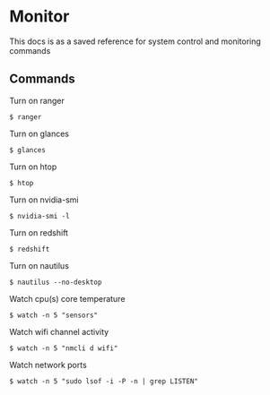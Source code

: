# Monitor
This docs is as a saved reference for system control and monitoring commands

## Commands
Turn on ranger
```
$ ranger
```

Turn on glances
```
$ glances
```

Turn on htop
```
$ htop
```

Turn on nvidia-smi 
```
$ nvidia-smi -l
```

Turn on redshift
```
$ redshift
```

Turn on nautilus
```
$ nautilus --no-desktop
```

Watch cpu(s) core temperature
```
$ watch -n 5 "sensors"
```

Watch wifi channel activity
```
$ watch -n 5 "nmcli d wifi"
```

Watch network ports
```
$ watch -n 5 "sudo lsof -i -P -n | grep LISTEN"
```
